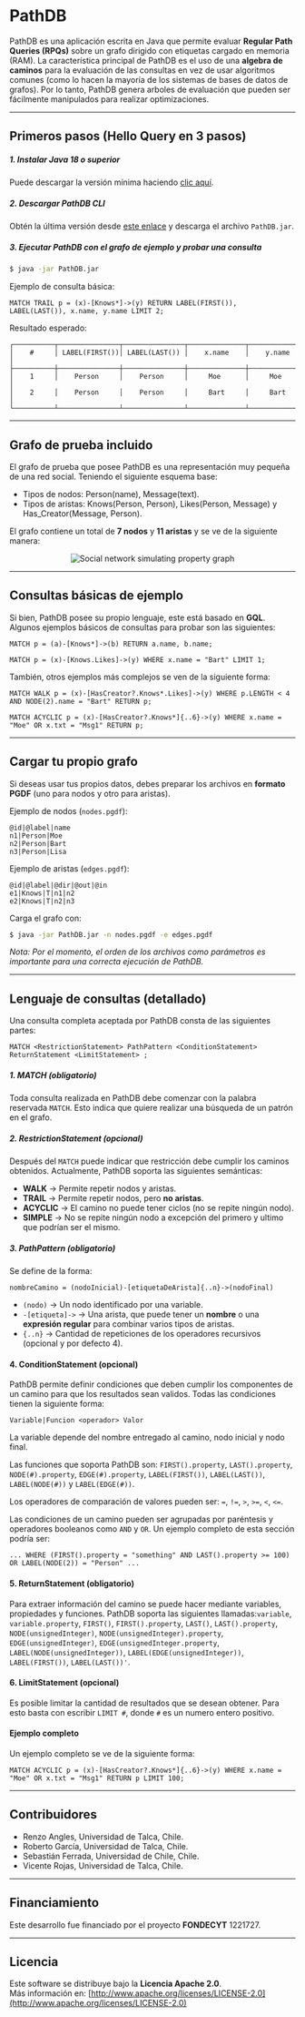# PathDB

PathDB es una aplicación escrita en Java que permite evaluar **Regular Path Queries (RPQs)** sobre un grafo dirigido con etiquetas cargado en memoria (RAM). La característica principal de PathDB es el uso de una **algebra de caminos** para la evaluación de las consultas en vez de usar algoritmos comunes (como lo hacen la mayoría de los sistemas de bases de datos de grafos). Por lo tanto, PathDB genera arboles de evaluación que pueden ser fácilmente manipulados para realizar optimizaciones.

---

## Primeros pasos (Hello Query en 3 pasos)

##### 1. Instalar Java 18 o superior
   Puede descargar la versión mínima haciendo [clic aquí](https://www.oracle.com/java/technologies/javase/jdk18-archive-downloads.html).

##### 2. Descargar PathDB CLI
   Obtén la última versión desde [este enlace](https://github.com/dbgutalca/PathDB/releases/tag/V0.3) y descarga el archivo `PathDB.jar`.

##### 3. Ejecutar PathDB con el grafo de ejemplo y probar una consulta

   ```bash
   $ java -jar PathDB.jar
   ```

   Ejemplo de consulta básica:

   ```
   MATCH TRAIL p = (x)-[Knows*]->(y) RETURN LABEL(FIRST()), LABEL(LAST()), x.name, y.name LIMIT 2;
   ```

   Resultado esperado:

   ```
   ┌──────────┬───────────────┬───────────────┬──────────────┬──────────────┐
   │    #     │ LABEL(FIRST())│ LABEL(LAST()) │    x.name    │    y.name    │
   ├──────────┼───────────────┼───────────────┼──────────────┼──────────────┤
   │    1     │    Person     │    Person     │     Moe      │     Moe      │
   │    2     │    Person     │    Person     │     Bart     │     Bart     │
   └──────────┴───────────────┴───────────────┴──────────────┴──────────────┘
   ```

---

## Grafo de prueba incluido

El grafo de prueba que posee PathDB es una representación muy pequeña de una red social. Teniendo el siguiente esquema base:
- Tipos de nodos: Person(name), Message(text).
- Tipos de aristas: Knows(Person, Person), Likes(Person, Message) y Has_Creator(Message, Person).

El grafo contiene un total de **7 nodos** y **11 aristas** y se ve de la siguiente manera:
<div align="center">
  <img src="readmeAssets/DefaultGraph.png" alt="Social network simulating property graph">
</div>

---

## Consultas básicas de ejemplo

Si bien, PathDB posee su propio lenguaje, este está basado en **GQL**. Algunos ejemplos básicos de consultas para probar son las siguientes:

```
MATCH p = (a)-[Knows*]->(b) RETURN a.name, b.name;

MATCH p = (x)-[Knows.Likes]->(y) WHERE x.name = "Bart" LIMIT 1;
```

También, otros ejemplos más complejos se ven de la siguiente forma:

```
MATCH WALK p = (x)-[HasCreator?.Knows*.Likes]->(y) WHERE p.LENGTH < 4 AND NODE(2).name = "Bart" RETURN p;

MATCH ACYCLIC p = (x)-[HasCreator?.Knows*]{..6}->(y) WHERE x.name = "Moe" OR x.txt = "Msg1" RETURN p;
```

---

## Cargar tu propio grafo

Si deseas usar tus propios datos, debes preparar los archivos en **formato PGDF** (uno para nodos y otro para aristas).

Ejemplo de nodos (`nodes.pgdf`):

```
@id|@label|name
n1|Person|Moe
n2|Person|Bart
n3|Person|Lisa
```

Ejemplo de aristas (`edges.pgdf`):

```
@id|@label|@dir|@out|@in
e1|Knows|T|n1|n2
e2|Knows|T|n2|n3
```

Carga el grafo con:

```bash
$ java -jar PathDB.jar -n nodes.pgdf -e edges.pgdf
```

*Nota: Por el momento, el orden de los archivos como parámetros es importante para una correcta ejecución de PathDB.*

---

## Lenguaje de consultas (detallado)

Una consulta completa aceptada por PathDB consta de las siguientes partes:

```
MATCH <RestrictionStatement> PathPattern <ConditionStatement> ReturnStatement <LimitStatement> ;
```

##### 1. MATCH (obligatorio)
Toda consulta realizada en PathDB debe comenzar con la palabra reservada `MATCH`. Esto indica que quiere realizar una búsqueda de un patrón en el grafo.

##### 2. RestrictionStatement (opcional)
Después del `MATCH` puede indicar que restricción debe cumplir los caminos obtenidos. Actualmente, PathDB soporta las siguientes semánticas:

- **WALK** → Permite repetir nodos y aristas.  
- **TRAIL** → Permite repetir nodos, pero **no aristas**.  
- **ACYCLIC** → El camino no puede tener ciclos (no se repite ningún nodo).  
- **SIMPLE** → No se repite ningún nodo a excepción del primero y ultimo que podrían ser el mismo.  

##### 3. PathPattern (obligatorio)
Se define de la forma:

```
nombreCamino = (nodoInicial)-[etiquetaDeArista]{..n}->(nodoFinal)
```

- `(nodo)` → Un nodo identificado por una variable.  
- `-[etiqueta]->` → Una arista, que puede tener un **nombre** o una **expresión regular** para combinar varios tipos de aristas.  
- `{..n}` → Cantidad de repeticiones de los operadores recursivos (opcional y por defecto 4).

#### 4. ConditionStatement (opcional)
PathDB permite definir condiciones que deben cumplir los componentes de un camino para que los resultados sean validos. Todas las condiciones tienen la siguiente forma:

```
Variable|Funcion <operador> Valor
```

La variable depende del nombre entregado al camino, nodo inicial y nodo final.

Las funciones que soporta PathDB son: `FIRST().property`, `LAST().property`, `NODE(#).property`, `EDGE(#).property`, `LABEL(FIRST())`, `LABEL(LAST())`, `LABEL(NODE(#))` y `LABEL(EDGE(#))`.

Los operadores de comparación de valores pueden ser: `=`, `!=`, `>`, `>=`, `<`, `<=`.

Las condiciones de un camino pueden ser agrupadas por paréntesis y operadores booleanos como `AND` y `OR`. Un ejemplo completo de esta sección podría ser:

```
... WHERE (FIRST().property = "something" AND LAST().property >= 100) OR LABEL(NODE(2)) = "Person" ...
```

#### 5. ReturnStatement (obligatorio)
Para extraer información del camino se puede hacer mediante variables, propiedades y funciones. PathDB soporta las siguientes llamadas:`variable`, `variable.property`, `FIRST()`, `FIRST().property`, `LAST()`, `LAST().property`, `NODE(unsignedInteger)`, `NODE(unsignedInteger).property`, `EDGE(unsignedInteger)`, `EDGE(unsignedInteger.property`, `LABEL(NODE(unsignedInteger))`, `LABEL(EDGE(unsignedInteger))`, `LABEL(FIRST())`, `LABEL(LAST())'`.

#### 6. LimitStatement (opcional)
Es posible limitar la cantidad de resultados que se desean obtener. Para esto basta con escribir `LIMIT #`, donde `#` es un numero entero positivo. 

#### Ejemplo completo
Un ejemplo completo se ve de la siguiente forma:
```
MATCH ACYCLIC p = (x)-[HasCreator?.Knows*]{..6}->(y) WHERE x.name = "Moe" OR x.txt = "Msg1" RETURN p LIMIT 100;
```

---

## Contribuidores
* Renzo Angles, Universidad de Talca, Chile.
* Roberto García, Universidad de Talca, Chile.
* Sebastián Ferrada, Universidad de Chile, Chile.
* Vicente Rojas, Universidad de Talca, Chile.

---

## Financiamiento
Este desarrollo fue financiado por el proyecto **FONDECYT** 1221727.  

---

## Licencia
Este software se distribuye bajo la **Licencia Apache 2.0**.  
Más información en: [http://www.apache.org/licenses/LICENSE-2.0](http://www.apache.org/licenses/LICENSE-2.0)
